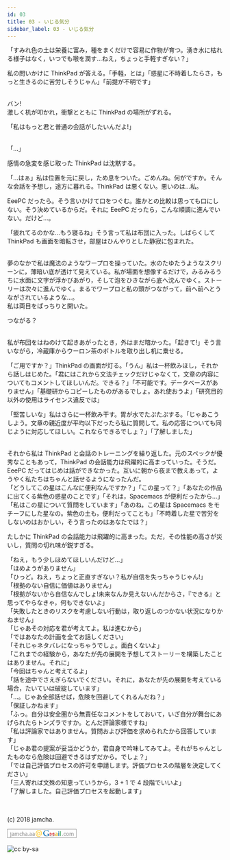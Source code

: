 ```yaml
---
id: 03
title: 03 - いじる気分
sidebar_label: 03 - いじる気分
---
```


<style>
@import url('https://fonts.googleapis.com/css?family=Sawarabi+Mincho');
</style>

「すみれ色の土は栄養に富み，種をまくだけで容易に作物が育つ。湧き水に枯れる様子はなく，いつでも喉を潤す…ねえ，ちょっと手軽すぎない？」

私の問いかけに ThinkPad が答える。「手軽，とは」「惑星に不時着したらさ，もっと生きるのに苦労しそうじゃん」「前提が不明です」

<br>
バン!

<br>
激しく机が叩かれ，衝撃とともに ThinkPad の場所がずれる。

「私はもっと君と普通の会話がしたいんだよ!」

<br>
「…」

感情の急変を感じ取った ThinkPad は沈黙する。

「…はぁ」私は位置を元に戻し，ため息をついた。ごめんね。何がですか。そんな会話を予想し，途方に暮れる。ThinkPad は悪くない。悪いのは…私。

EeePC だったら。そう言いかけて口をつぐむ。誰かとの比較は思っても口にしない。そう決めているからだ。それに EeePC だったら，こんな順調に進んでいない。だけど…。

「疲れてるのかな…もう寝るね」そう言って私は布団に入った。しばらくして ThinkPad も画面を暗転させ，部屋はひんやりとした静寂に包まれた。

<br>
夢のなかで私は魔法のようなワープロを操っていた。水のたゆたうようなスクリーンに，薄暗い底が透けて見えている。私が場面を想像するだけで，みるみるうちに水面に文字が浮かびあがり，そして泡をひきながら底へ沈んでゆく。ストーリーは次々に進んでゆく。まるでワープロと私の頭がつながって，前へ前へとうながされているような…。

<br>
私は両目をぱっちりと開いた。

つながる？

<br>
私が布団をはねのけて起きあがったとき，外はまだ暗かった。「起きて!」そう言いながら，冷蔵庫からウーロン茶のボトルを取り出し机に乗せる。

「ご用ですか？」ThinkPad の画面が灯る。「うん」私は一杯飲みほし，それから話しはじめた。「君にはこれから文法チェックだけじゃなくて，文章の内容についてもコメントしてほしいんだ。できる？」「不可能です。データベースがありません」「基礎研からコピーしたものがあるでしょ。あれ使おうよ」「研究目的以外の使用はライセンス違反では」

「堅苦しいな」私はさらに一杯飲み干す。胃が水でたぷたぷする。「じゃあこうしよう。文章の親近度が平均以下だったら私に質問して。私の応答についても同じように対応してほしい。これならできるでしょ？」「了解しました」

<br>
それから私は ThinkPad と会話のトレーニングを繰り返した。元のスペックが優秀なこともあって，ThinkPad の会話能力は飛躍的に高まっていった。そうだ。EeePC だってはじめは話ができなかった。互いに朝から夜まで教えあって，ようやく私たちはちゃんと話せるようになったんだ。

<br>
「どうしてこの星はこんなに便利なんですか？」「この星って？」「あなたの作品に出てくる紫色の惑星のことです」「それは，Spacemacs が便利だったから…」「私はこの星について質問をしています」「あのね，この星は Spacemacs をモチーフにした星なの。紫色の土も，便利だってことも」「不時着した星で苦労をしないのはおかしい，そう言ったのはあなたでは？」

たしかに ThinkPad の会話能力は飛躍的に高まった。ただ，その性能の高さが災いし，質問の切れ味が鋭すぎる。

「ねえ，もう少しほめてほしいんだけど…」  
「ほめようがありません」  
「ひっど。ねえ，ちょっと正直すぎない？私が自信を失っちゃうじゃん!」  
「根拠のない自信に価値はありません」  
「根拠がないから自信なんでしょ!未来なんか見えないんだからさ，『できる』と思ってやらなきゃ，何もできないよ」  
「失敗したときのリスクを考慮しない行動は，取り返しのつかない状況になりかねません」  
「じゃあその対応を君が考えてよ。私は進むから」  
「ではあなたの計画を全てお話しください」  
「それじゃネタバレになっちゃうでしょ。面白くないよ」  
「これまでの経験から，あなたが先の展開を予想してストーリーを構築したことはありません。それに」  
「今回はちゃんと考えてるよ」  
「話を途中でさえぎらないでください。それに，あなたが先の展開を考えている場合，たいていは破綻しています」  
「…。じゃあ全部話せば，危険を回避してくれるんだね？」  
「保証しかねます」  
「ふっ。自分は安全圏から無責任なコメントをしておいて，いざ自分が舞台にあげられたらトンズラですか。とんだ評論家様ですね」  
「私は評論家ではありません。質問および評価を求められたから回答しています」  
「じゃあ君の提案が妥当かどうか，君自身で吟味してみてよ。それがちゃんとしたものなら危険は回避できるはずだから。でしょ？」  
「では自己評価プロセスの許可を申請します。評価プロセスの階層を決定してください」  
「三人寄れば文殊の知恵っていうから，3 + 1 で 4 段階でいいよ」  
「了解しました。自己評価プロセスを起動します」

<br>
<br>
(c) 2018 jamcha.

![mail](./assets/mail.png)

![cc by-sa](https://i.creativecommons.org/l/by-sa/4.0/88x31.png)

